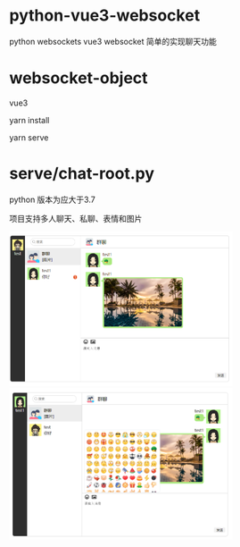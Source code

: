 # python-vue3-websocket
python websockets vue3 websocket 简单的实现聊天功能


# websocket-object
vue3

yarn install

yarn serve


# serve/chat-root.py
python 版本为应大于3.7

项目支持多人聊天、私聊、表情和图片

<img src='./images/1.png' width='400px'>
<img src='./images/2.png' width='400px'>
